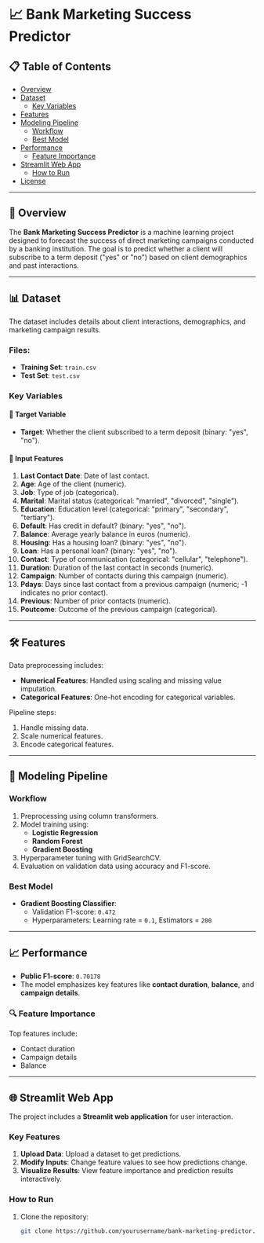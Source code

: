 # 📈 Bank Marketing Success Predictor

## 📋 Table of Contents
- [Overview](#overview)
- [Dataset](#dataset)
  - [Key Variables](#key-variables)
- [Features](#features)
- [Modeling Pipeline](#modeling-pipeline)
  - [Workflow](#workflow)
  - [Best Model](#best-model)
- [Performance](#performance)
  - [Feature Importance](#feature-importance)
- [Streamlit Web App](#streamlit-web-app)
  - [How to Run](#how-to-run)
- [License](#license)

---

## 🧐 Overview
The **Bank Marketing Success Predictor** is a machine learning project designed to forecast the success of direct marketing campaigns conducted by a banking institution. The goal is to predict whether a client will subscribe to a term deposit ("yes" or "no") based on client demographics and past interactions.

---

## 📊 Dataset
The dataset includes details about client interactions, demographics, and marketing campaign results. 

### Files:
- **Training Set**: `train.csv`
- **Test Set**: `test.csv`

### Key Variables
#### 🎯 Target Variable
- **Target**: Whether the client subscribed to a term deposit (binary: "yes", "no").

#### 🔢 Input Features
1. **Last Contact Date**: Date of last contact.
2. **Age**: Age of the client (numeric).
3. **Job**: Type of job (categorical).
4. **Marital**: Marital status (categorical: "married", "divorced", "single").
5. **Education**: Education level (categorical: "primary", "secondary", "tertiary").
6. **Default**: Has credit in default? (binary: "yes", "no").
7. **Balance**: Average yearly balance in euros (numeric).
8. **Housing**: Has a housing loan? (binary: "yes", "no").
9. **Loan**: Has a personal loan? (binary: "yes", "no").
10. **Contact**: Type of communication (categorical: "cellular", "telephone").
11. **Duration**: Duration of the last contact in seconds (numeric).
12. **Campaign**: Number of contacts during this campaign (numeric).
13. **Pdays**: Days since last contact from a previous campaign (numeric; -1 indicates no prior contact).
14. **Previous**: Number of prior contacts (numeric).
15. **Poutcome**: Outcome of the previous campaign (categorical).

---

## 🛠 Features
Data preprocessing includes:
- **Numerical Features**: Handled using scaling and missing value imputation.
- **Categorical Features**: One-hot encoding for categorical variables.

Pipeline steps:
1. Handle missing data.
2. Scale numerical features.
3. Encode categorical features.

---

## 🤖 Modeling Pipeline
### Workflow
1. Preprocessing using column transformers.
2. Model training using:
   - **Logistic Regression**
   - **Random Forest**
   - **Gradient Boosting**
3. Hyperparameter tuning with GridSearchCV.
4. Evaluation on validation data using accuracy and F1-score.

### Best Model
- **Gradient Boosting Classifier**:
  - Validation F1-score: `0.472`
  - Hyperparameters: Learning rate = `0.1`, Estimators = `200`

---

## 📈 Performance
- **Public F1-score**: `0.70178`
- The model emphasizes key features like **contact duration**, **balance**, and **campaign details**.

### 🔍 Feature Importance
Top features include:
- Contact duration
- Campaign details
- Balance

---

## 🌐 Streamlit Web App
The project includes a **Streamlit web application** for user interaction.

### Key Features
1. **Upload Data**: Upload a dataset to get predictions.
2. **Modify Inputs**: Change feature values to see how predictions change.
3. **Visualize Results**: View feature importance and prediction results interactively.

### How to Run
1. Clone the repository:
   ```bash
   git clone https://github.com/yourusername/bank-marketing-predictor.git
